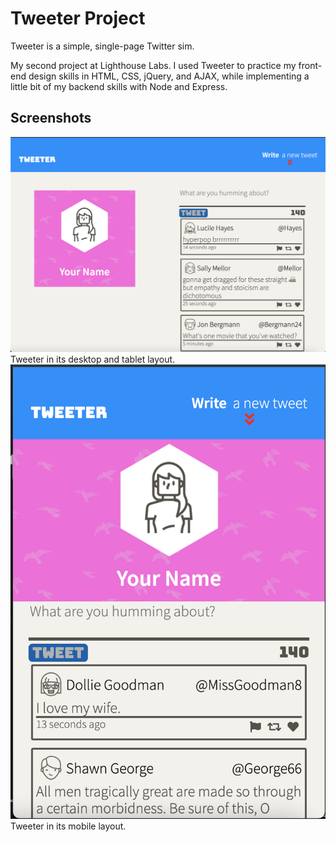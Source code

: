 # Tweeter Project

Tweeter is a simple, single-page Twitter sim.

My second project at Lighthouse Labs. I used Tweeter to practice my front-end design skills in HTML, CSS, jQuery, and AJAX, while implementing a little bit of my backend skills with Node and Express.

## Screenshots

!["Desktop layout"](https://github.com/sylastheodor/tweeter/blob/master/docs/Screen%20Shot%202021-07-16%20at%2012.36.07%20PM.png?raw=true)
Tweeter in its desktop and tablet layout.
!["Mobile layout"](https://github.com/sylastheodor/tweeter/blob/master/docs/Screen%20Shot%202021-07-16%20at%2012.44.46%20PM.png?raw=true)
Tweeter in its mobile layout.